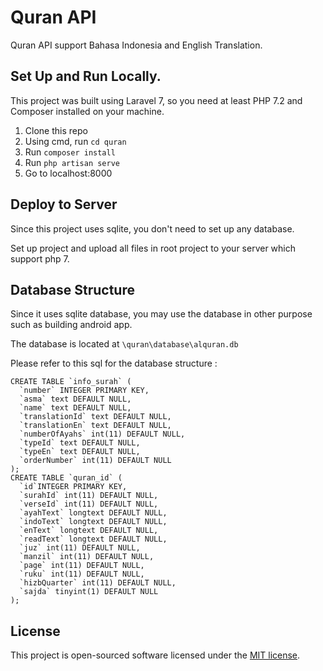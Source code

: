 # Quran API
Quran API support Bahasa Indonesia and English Translation. 

## Set Up and Run Locally.
This project was built using Laravel 7, so you need at least PHP 7.2 and Composer installed on your machine.

1. Clone this repo
2. Using cmd, run `cd quran`
3. Run `composer install`
1. Run `php artisan serve`
2. Go to localhost:8000

## Deploy to Server
Since this project uses sqlite, you don't need to set up any database. 

Set up project and upload all files in root project to your server which support php 7.

## Database Structure
Since it uses sqlite database, you may use the database in other purpose such as building android app.

The database is located at `\quran\database\alquran.db`

Please refer to this sql for the database structure :

```
CREATE TABLE `info_surah` (
  `number` INTEGER PRIMARY KEY,
  `asma` text DEFAULT NULL,
  `name` text DEFAULT NULL,
  `translationId` text DEFAULT NULL,
  `translationEn` text DEFAULT NULL,
  `numberOfAyahs` int(11) DEFAULT NULL,
  `typeId` text DEFAULT NULL,
  `typeEn` text DEFAULT NULL,
  `orderNumber` int(11) DEFAULT NULL
);
CREATE TABLE `quran_id` (
  `id`INTEGER PRIMARY KEY,
  `surahId` int(11) DEFAULT NULL,
  `verseId` int(11) DEFAULT NULL,
  `ayahText` longtext DEFAULT NULL,
  `indoText` longtext DEFAULT NULL,
  `enText` longtext DEFAULT NULL,
  `readText` longtext DEFAULT NULL,
  `juz` int(11) DEFAULT NULL,
  `manzil` int(11) DEFAULT NULL,
  `page` int(11) DEFAULT NULL,
  `ruku` int(11) DEFAULT NULL,
  `hizbQuarter` int(11) DEFAULT NULL,
  `sajda` tinyint(1) DEFAULT NULL
);
```

## License
This project is open-sourced software licensed under the [MIT license](https://opensource.org/licenses/MIT).